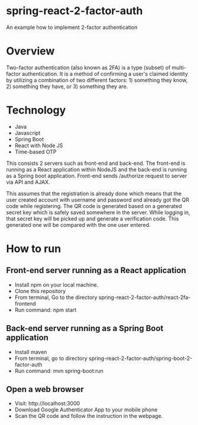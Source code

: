 # spring-react-2-factor-auth

An example how to implement 2-factor authentication

# Overview
Two-factor authentication (also known as 2FA) is a type (subset) of multi-factor authentication. It is a method of confirming a user's claimed identity by utilizing a combination of two different factors: 1) something they know, 2) something they have, or 3) something they are.

# Technology
* Java
* Javascript
* Spring Boot
* React with Node JS
* Time-based OTP

This consists 2 servers such as front-end and back-end. The front-end is running as a React application within NodeJS and the back-end is running as a Spring boot application. Front-end sends /authorize request to server via API and AJAX.

This assumes that the registration is already done which means that the user created account with username and password and already got the QR code while registering. The QR code is generated based on a generated secret key which is safely saved somewhere in the server. While logging in, that secret key will be picked up and generate a verification code. This generated one will be compared with the one user entered.

# How to run
## Front-end server running as a React application
* Install npm on your local machine.
* Clone this repository
* From terminal, Go to the directory spring-react-2-factor-auth/react-2fa-frontend
* Run command: npm start

## Back-end server running as a Spring Boot application
* Install maven
* From terminal, go to directory spring-react-2-factor-auth/spring-boot-2-factor-auth
* Run command: mvn spring-boot:run

## Open a web browser
* Visit: http://localhost:3000
* Download Google Authenticator App to your mobile phone
* Scan the QR code and follow the instruction in the webpage.